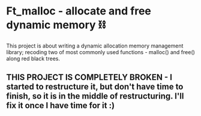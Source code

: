 # Ft_malloc - allocate and free dynamic memory ⛓

This project is about writing a dynamic allocation memory management library; recoding two of most commonly used functions - malloc() and free() along red black trees.


## THIS PROJECT IS COMPLETELY BROKEN - I started to restructure it, but don't have time to finish, so it is in the middle of restructuring. I'll fix it once I have time for it :)
